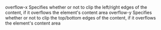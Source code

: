 overflow-x
    Specifies whether or not to clip the left/right edges of the content, if it overflows the element's content area
overflow-y
    Specifies whether or not to clip the top/bottom edges of the content, if it overflows the element's content area

